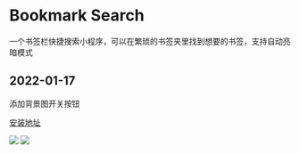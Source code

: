 # Bookmark Search
一个书签栏快捷搜索小程序，可以在繁琐的书签夹里找到想要的书签，支持自动亮暗模式

## 2022-01-17
添加背景图开关按钮

[安装地址](https://chrome.google.com/webstore/detail/bookmark-search/ldjionnebnakgjgllgdnncfkpfbhmcgn?hl=zh-CN&authuser=0)

![](https://cdn.jsdelivr.net/gh/daodaolee/photobed@main/img/20210806211500.png)
![](https://cdn.jsdelivr.net/gh/daodaolee/photobed@main/img/20210806211501.png)
